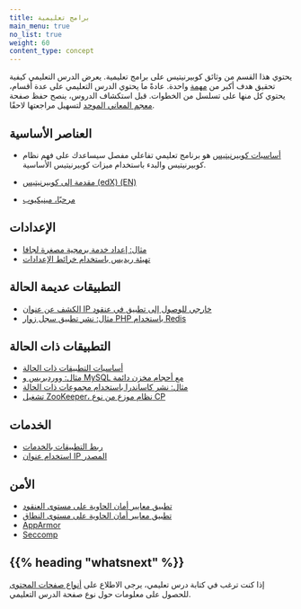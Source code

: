 ```yaml
---
title: برامج تعليمية
main_menu: true
no_list: true
weight: 60
content_type: concept
---
```


<!-- overview -->

يحتوي هذا القسم من وثائق كوبيرنيتيس على برامج تعليمية.
يعرض الدرس التعليمي كيفية تحقيق هدف أكبر من [مهمة](/ar/docs/tasks/) واحدة.
عادةً ما يحتوي الدرس التعليمي على عدة أقسام، يحتوي كل منها على تسلسل من الخطوات.
قبل استكشاف الدروس،
ينصح حفظ صفحة [معجم المعاني الموحد](/ar/docs/reference/glossary/) لتسهيل مراجعتها لاحقًا.
<!-- body -->

## العناصر الأساسية

* [أساسيات كوبيرنيتيس](/ar/docs/tutorials/kubernetes-basics/) هو برنامج تعليمي تفاعلي مفصل سيساعدك على فهم نظام كوبيرنيتيس والبدء باستخدام ميزات كوبيرنيتيس الأساسية.

* [مقدمة إلى كوبيرنيتيس (edX) (EN)](https://www.edx.org/course/introduction-kubernetes-linuxfoundationx-lfs158x#)

* [مرحبًا، مينيكيوب](/ar/ar/docs/tutorials/hello-minikube/)

## الإعدادات

* [مثال: إعداد خدمة برمجية مصغرة لجافا](/ar/docs/tutorials/configuration/configure-java-microservice/)
* [تهيئة ريديس باستخدام خرائط الإعدادات](/ar/docs/tutorials/configuration/configure-redis-using-configmap/)

## التطبيقات عديمة الحالة

* [الكشف عن عنوان IP خارجي للوصول إلى تطبيق في عنقود](/ar/docs/tutorials/stateless-application/expose-external-ip-address/)
* [مثال: نشر تطبيق سجل زوار PHP باستخدام Redis](/ar/docs/tutorials/stateless-application/guestbook/)

## التطبيقات ذات الحالة

* [أساسيات التطبيقات ذات الحالة](/ar/docs/tutorials/stateful-application/basic-stateful-set/)
* [مثال: ووردبريس و MySQL مع أحجام مخزن دائمة](/ar/docs/tutorials/stateful-application/mysql-wordpress-persistent-volume/)
* [مثال: نشر كاساندرا باستخدام مجموعات ذات الحالة](/ar/docs/tutorials/stateful-application/cassandra/)
* [تشغيل ZooKeeper، نظام موزع من نوع CP](/ar/docs/tutorials/stateful-application/zookeeper/)

## الخدمات

* [ربط التطبيقات بالخدمات](/ar/docs/tutorials/services/connect-applications-service/)
* [استخدام عنوان IP المصدر](/ar/docs/tutorials/services/source-ip/)

## الأمن

* [تطبيق معايير أمان الحاوية على مستوى العنقود](/ar/docs/tutorials/security/cluster-level-pss/)
* [تطبيق معايير أمان الحاوية على مستوى النطاق](/ar/docs/tutorials/security/ns-level-pss/)
* [AppArmor](/ar/docs/tutorials/security/apparmor/)
* [Seccomp](/ar/docs/tutorials/security/seccomp/)

## {{% heading "whatsnext" %}}

إذا كنت ترغب في كتابة درس تعليمي، يرجى الاطلاع على
[أنواع صفحات المحتوى](/ar/docs/contribute/style/page-content-types/)
للحصول على معلومات حول نوع صفحة الدرس التعليمي.

